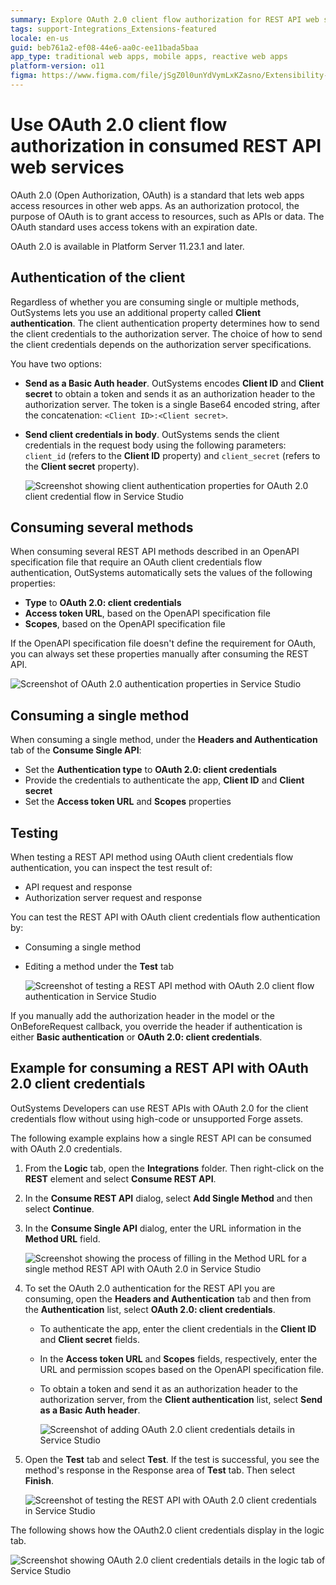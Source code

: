 ```yaml
---
summary: Explore OAuth 2.0 client flow authorization for REST API web services in OutSystems 11 (O11).
tags: support-Integrations_Extensions-featured
locale: en-us
guid: beb761a2-ef08-44e6-aa0c-ee11bada5baa
app_type: traditional web apps, mobile apps, reactive web apps
platform-version: o11
figma: https://www.figma.com/file/jSgZ0l0unYdVymLxKZasno/Extensibility-and-Integration?type=design&node-id=410%3A79&mode=design&t=187UAgmZTPxcY0ZG-1
---
```


# Use OAuth 2.0 client flow authorization in consumed REST API web services

OAuth 2.0 (Open Authorization, OAuth) is a standard that lets web apps access resources in other web apps. As an authorization protocol, the purpose of OAuth is to grant access to resources, such as APIs or data. The OAuth standard uses access tokens with an expiration date.

<div class="info" markdown="1">

OAuth 2.0 is available in Platform Server 11.23.1 and later.

</div>

## Authentication of the client

Regardless of whether you are consuming single or multiple methods, OutSystems lets you use an additional property called **Client authentication**. The client authentication property determines how to send the client credentials to the authorization server. The choice of how to send the client credentials depends on the authorization server specifications.

You have two options:

* **Send as a Basic Auth header**. OutSystems encodes **Client ID** and **Client secret** to obtain a token and sends it as an authorization header to the authorization server. The token is a single Base64 encoded string, after the concatenation: `<Client ID>:<Client secret>`.
* **Send client credentials in body**. OutSystems sends the client credentials in the request body using the following parameters: `client_id` (refers to the **Client ID** property) and `client_secret` (refers to the **Client secret** property).

    ![Screenshot showing client authentication properties for OAuth 2.0 client credential flow in Service Studio](images/oauth-auth-properties-client-ss.png "Client Authentication Properties for OAuth 2.0 Client Credential Flow")

## Consuming several methods

When consuming several REST API methods described in an OpenAPI specification file that require an OAuth client credentials flow authentication, OutSystems automatically sets the values of the following properties:

* **Type** to **OAuth 2.0: client credentials**
* **Access token URL**, based on the OpenAPI specification file
* **Scopes**, based on the OpenAPI specification file

If the OpenAPI specification file doesn't define the requirement for OAuth, you can always set these properties manually after consuming the REST API.

![Screenshot of OAuth 2.0 authentication properties in Service Studio](images/oauth-auth-properties-ss.png "OAuth 2.0 Authentication Properties")

## Consuming a single method

When consuming a single method, under the **Headers and Authentication** tab of the **Consume Single API**:

* Set the **Authentication type** to **OAuth 2.0: client credentials**
* Provide the credentials to authenticate the app, **Client ID** and **Client secret**
* Set the **Access token URL** and **Scopes** properties

## Testing

When testing a REST API method using OAuth client credentials flow authentication, you can inspect the test result of:

* API request and response
* Authorization server request and response

You can test the REST API with OAuth client credentials flow authentication by:

* Consuming a single method
* Editing a method under the **Test** tab

    ![Screenshot of testing a REST API method with OAuth 2.0 client flow authentication in Service Studio](images/oauth-method-test-ss.png "Testing REST API with OAuth 2.0 Client Flow")

If you manually add the authorization header in the model or the OnBeforeRequest callback, you override the header if authentication is either **Basic authentication** or **OAuth 2.0: client credentials**.

## Example for consuming a REST API with OAuth 2.0 client credentials

OutSystems Developers can use REST APIs with OAuth 2.0 for the client credentials flow without using high-code or unsupported Forge assets.

The following example explains how a single REST API can be consumed with OAuth 2.0 credentials.

1. From the **Logic** tab, open the **Integrations** folder. Then right-click on the **REST** element and select **Consume REST API**.

1. In the **Consume REST API** dialog, select **Add Single Method** and then select **Continue**.

1. In the **Consume Single API** dialog, enter the URL information in the **Method URL** field.

    ![Screenshot showing the process of filling in the Method URL for a single method REST API with OAuth 2.0 in Service Studio](images/oauth-add-method-url-ss.png "Adding Method URL for REST API with OAuth 2.0")

1. To set the OAuth 2.0 authentication for the REST API you are consuming, open the **Headers and Authentication** tab and then from the **Authentication** list, select **OAuth 2.0: client credentials**.

    * To authenticate the app, enter the client credentials in the **Client ID** and **Client secret** fields.

    * In the **Access token URL** and **Scopes** fields, respectively, enter the URL and permission scopes based on the OpenAPI specification file.

    * To obtain a token and send it as an authorization header to the authorization server, from the **Client authentication** list, select **Send as a Basic Auth header**.

        ![Screenshot of adding OAuth 2.0 client credentials details in Service Studio](images/oauth-fill-authentication-details-ss.png "Adding OAuth 2.0 Client Credentials")

1. Open the **Test** tab and select **Test**. If the test is successful, you see the method's response in the Response area of **Test** tab. Then select **Finish**.

    ![Screenshot of testing the REST API with OAuth 2.0 client credentials in Service Studio](images/oauth-test-api-ss.png "Testing REST API with OAuth 2.0 Client Credentials")

The following shows how the OAuth2.0 client credentials display in the logic tab.

![Screenshot showing OAuth 2.0 client credentials details in the logic tab of Service Studio](images/oauth-details-in-logic-tab-ss.png "OAuth 2.0 Client Credentials in Logic Tab")
